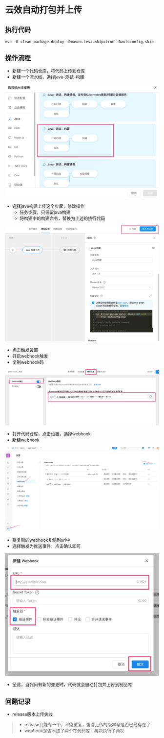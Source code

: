 # 云效自动打包并上传

## 执行代码
```
mvn -B clean package deploy -Dmaven.test.skip=true -Dautoconfig.skip
```

## 操作流程
- 新建一个代码仓库，将代码上传到仓库
- 新建一个流水线，选择java-测试-构建

![Jietu20211225-153543](https://raw.githubusercontent.com/xiaopangzhi795/learn-blog/master/images/Jietu20211225-153543.jpg)
- 选择java构建上传这个步骤，修改操作
  - 任务步骤，只保留java构建
  - 将构建中的构建命令，替换为上述的执行代码

![Jietu20211225-154354](https://raw.githubusercontent.com/xiaopangzhi795/learn-blog/master/images/Jietu20211225-154354.jpg)
- 点击触发设置
- 开启webhook触发
- 复制webhook码

![Jietu20211225-153813](https://raw.githubusercontent.com/xiaopangzhi795/learn-blog/master/images/Jietu20211225-153813.jpg)
- 打开代码仓库，点击设置，选择webhook
- 新建webhook

![Jietu20211225-153938](https://raw.githubusercontent.com/xiaopangzhi795/learn-blog/master/images/Jietu20211225-153938.jpg)
- 将复制的webhook复制到url中
- 选择触发为推送事件，点击确认即可

![Jietu20211225-154051](https://raw.githubusercontent.com/xiaopangzhi795/learn-blog/master/images/Jietu20211225-154051.jpg)
- 至此，当代码有新的变更时，代码就会自动打包并上传到制品库


## 问题记录
- release版本上传失败
> - release只能有一个，不能重复，查看上传的版本号是否已经存在了
> - webhook是否添加了两个在代码库，每次执行了两次